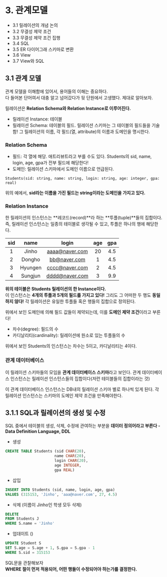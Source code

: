 

# 3. 관계모델
- 3.1 릴레이션의 개념 논의
- 3.2 무결성 제약 조건
- 3.3 무결성 제약 조건 집행
- 3.4 SQL
- 3.5 ER 다이어그래 스키마로 변환
- 3.6 View
- 3.7 View와 SQL
## 3.1 관계 모델
관계 모델을 이해함에 있어서, 용어들의 이해는 중요하다. <br>
다 들어본 단어여서 대충 알고 넘어갔다가 뒷 단원에서 고생했다. 제대로 알아보자. <br> 

릴레이션은 **Relation Schema와 Relation Instance로 이루어진다.** 
- 릴레이션 Instance: 테이블
- 릴레이션 Schema: 테이블의 필드. 릴레이션 스키마는 그 테이블의 필드들을 기술함! 그 릴레이션의 이름, 각 필드(열, attribute)의 이름과 도메인을 명시한다.

### Relation Schema
- 필드: 각 열에 해당. 애트리뷰트라고 부를 수도 있다. Students의 sid, name, login, age, gpa가 전부 필드에 해당한다!
- 도메인: 릴레이션 스키마에서 도메인 이름으로 언급된다. 
```
Students(sid: string, name: string, login: string, age: integer, gpa: real)
```  
위의 예에서, **sid라는 이름을 가진 필드는 string이라는 도메인을 가지고 있다.**


### Relation Instance
한 릴레이션의 인스턴스는 **레코드(record)**라 하는 **투플(tuple)**들의 집합이다. <br> 즉, 릴레이션 인스턴스는 일종의 테이블로 생각될 수 있고, 투플은 하나의 행에 해당한다.

|  sid  |  name   |     login      |  age  |  gpa  |
| :---: | :-----: | :------------: | :---: | :---: |
|   1   |  Jinho  | aaaa@naver.com |  20   |  4.5  |
|   2   | Dongho  |  bb@naver.com  |   1   |  4.5  |
|   3   | Hyungen | cccc@naver.com |   2   |  4.5  |
|   4   | Sungjun | dddd@naver.com |   3   |  9.9  |

**위의 테이블은 Students 릴레이션의 한 Instance이다.** <br> 이 인스턴스는 **4개의 투플과 5개의 필드를 가지고 있다!** 그리도 그 어떠한 두 행도 **동일하지 않다!** 각 릴레이션은 유일한 투플들 혹은 행들의 집합으로 정의된다. <br>

위에서 보인 도메인에 의해 필드 값들이 제약되는데, 이를 **도메인 제약 조건**이라고 부른다!

- 차수(degree): 필드의 수
- 카디날리티(cardinality): 릴레이션에 원소로 있는 투플들의 수

위에서 보인 Students의 인스턴스는 차수는 5이고, 카디날리티는 4이다.

### 관계 데이터베이스
이 릴레이션 스키마들의 모임을 **관계 데이터베이스 스키마**라고 보인다. 관계 데이터베이스 인스턴스는 릴레이션 인스턴스들의 집합이다(저런 테이블들의 집합이라는 것) <br>

이 관계 데이터베이스 인스턴스는 DB내의 릴레이션 스키마 별로 하나씩 있게 된다. 각 릴레이션 인스턴스는 스키마의 도메인 제약 조건을 만족해야한다.

## 3.1.1 SQL과 릴레이션의 생성 및 수정
SQL 중에서 테이블의 생성, 삭제, 수정에 관여하는 부분을 **데이터 정의어라고 부른다 - Data Definition Language, DDL** <br>

- 생성
```sql
CREATE TABLE Students (sid CHAR(20),
                      name CHAR(20),  
                      login CHAR(20),  
                      age INTEGER,  
                      gpa REAL)
```
- 삽입
```sql
INSERT INTO Students (sid, name, login, age, gpa)
VALUES (315153, 'Jinho', 'aaa@naver.com', 27, 4.5)
```
- 삭제 (이름이 Jinho인 학생 모두 삭제)
```sql
DELETE
FROM Students J
WHERE S.name = 'Jinho'
```
- 업데이트 ()
```sql
UPDATE Student S
SET S.age = S.age + 1, S.gpa = S.gpa - 1
WHERE S.sid = 315153 
```
SQL문을 관찰해보자 <br>
**WHERE 절이 먼저 적용되어, 어떤 행들이 수정되어야 하는가를 결정한다.**
